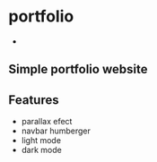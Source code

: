 # portfolio
-
Simple portfolio website
-
## Features
+ parallax efect
+ navbar humberger
+ light mode
+ dark mode
